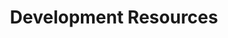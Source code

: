 ---
weight: 800
title: "Development Resources"
description: "Information about the content used"
icon: auto_awesome
draft: false
images: []
---